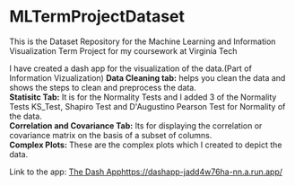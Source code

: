 # MLTermProjectDataset
This is the Dataset Repository for the Machine Learning and Information Visualization Term Project for my coursework at Virginia Tech

I have created a dash app for the visualization of the data.(Part of Information Vizualization)
**Data Cleaning tab:** helps you clean the data and shows the steps to clean and preprocess the data.<br> 
**Statisitc Tab:** It is for the Normality Tests and I added 3 of the Normality Tests KS_Test, Shapiro Test and D'Augustino Pearson Test for Normality of the data.<br> 
**Correlation and Covariance Tab:** Its for displaying the correlation or covariance matrix on the basis of a subset of columns.<br> 
**Complex Plots:** These are the complex plots which I created to depict the data.<br> 

Link to the app: [The Dash App](https://dashapp-jadd4w76ha-nn.a.run.app/)https://dashapp-jadd4w76ha-nn.a.run.app/
